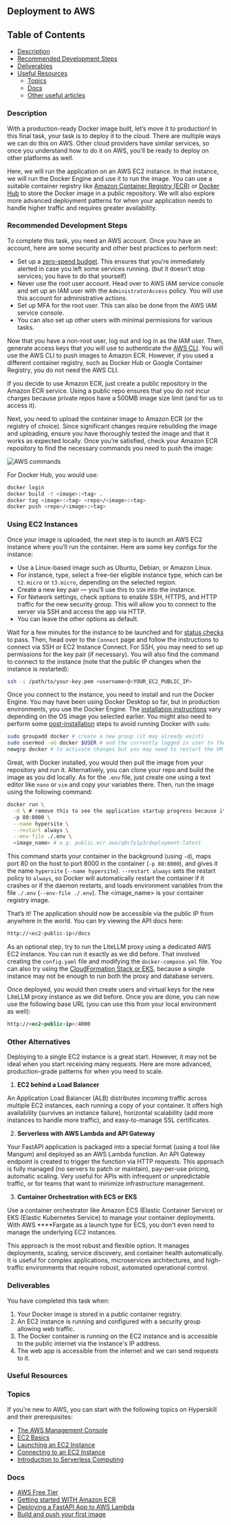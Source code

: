 ## **Deployment to AWS**

## **Table of Contents**

- [Description](#description)
- [Recommended Development Steps](#recommended-development-steps)
- [Deliverables](#deliverables)
- [Useful Resources](#useful-resources)
    - [Topics](#topics)
    - [Docs](#docs)
    - [Other useful articles](#other-useful-articles)

### **Description**

With a production-ready Docker image built, let’s move it to production! In this final task, your task is to deploy it to the cloud. There are multiple ways we can do this on AWS. Other cloud providers have similar services, so once you understand how to do it on AWS, you’ll be ready to deploy on other platforms as well.

Here, we will run the application on an AWS EC2 instance. In that instance, we will run the Docker Engine and use it to run the image. You can use a suitable container registry like [Amazon Container Registry (ECR)](https://aws.amazon.com/ecr/getting-started/) or [Docker Hub](https://hub.docker.com/)   to store the Docker image in a public repository. We will also explore more advanced deployment patterns for when your application needs to handle higher traffic and requires greater availability.

### **Recommended Development Steps**

To complete this task, you need an AWS account. Once you have an account, here are some security and other best practices to perform next:

- Set up a [zero-spend budget](https://docs.aws.amazon.com/cost-management/latest/userguide/budget-templates.html). This ensures that you’re immediately alerted in case you left some services running. (but it doesn’t stop services; you have to do that yourself)
- Never use the root user account. Head over to AWS IAM service console and set up an IAM user with the `AdministratorAccess` policy. You will use this account for administrative actions.
- Set up MFA for the root user. This can also be done from the AWS IAM service console.
- You can also set up other users with minimal permissions for various tasks.

Now that you have a non-root user, log out and log in as the IAM user. Then, generate access keys that you will use to authenticate the [AWS CLI](https://aws.amazon.com/cli/). You will use the AWS CLI to push images to Amazon ECR. However, if you used a different container registry, such as Docker Hub or Google Container Registry, you do not need the AWS CLI.

If you decide to use Amazon ECR, just create a public repository in the Amazon ECR service. Using a public repo ensures that you do not incur charges because private repos have a 500MB image size limit (and for us to access it).

Next, you need to upload the container image to Amazon ECR (or the registry of choice). Since significant changes require rebuilding the image and uploading, ensure you have thoroughly tested the image and that it works as expected locally. Once you’re satisfied, check your Amazon ECR repository to find the necessary commands you need to push the image:

![AWS commands](../images/AWS.png)

For Docker Hub, you would use:

```bash
docker login
docker build -t <image>:<tag> .
docker tag <image>:<tag> <repo>/<image>:<tag>
docker push <repo>/<image>:<tag>
```

### Using EC2 Instances

Once your image is uploaded, the next step is to launch an AWS EC2 instance where you’ll run the container. Here are some key configs for the instance:

- Use a Linux-based image such as Ubuntu, Debian, or Amazon Linux.
- For instance, type, select a free-tier eligible instance type, which can be `t2.micro` or `t3.micro`, depending on the selected region.
- Create a new key pair — you’ll use this to `SSH` into the instance.
- For Network settings, check options to enable SSH, HTTPS, and HTTP traffic for the new security group. This will allow you to connect to the server via SSH and access the app via HTTP.
- You can leave the other options as default.

Wait for a few minutes for the instance to be launched and for [status checks](https://docs.aws.amazon.com/AWSEC2/latest/UserGuide/monitoring-system-instance-status-check.html) to pass. Then, head over to the `Connect` page and follow the instructions to connect via SSH or EC2 Instance Connect. For SSH, you may need to set up permissions for the key pair (if necessary). You will also find the command to connect to the instance (note that the public IP changes when the instance is restarted):

```bash
ssh -i /path/to/your-key.pem <username>@<YOUR_EC2_PUBLIC_IP>
```

Once you connect to the instance, you need to install and run the Docker Engine. You may have been using Docker Desktop so far, but in production environments, you use the Docker Engine. The [installation instructions](https://docs.docker.com/engine/install/) vary depending on the OS image you selected earlier. You might also need to perform some [post-installation](https://docs.docker.com/engine/install/linux-postinstall/) steps to avoid running Docker with `sudo`:

```bash
sudo groupadd docker # create a new group (it may already exist)
sudo usermod -aG docker $USER # and the currently logged in user to the group
newgrp docker # to activate changes but you may need to restart the VM if you still can't run docker without sudo
```

Great, with Docker installed, you would then pull the image from your repository and run it. Alternatively, you can clone your repo and build the image as you did locally. As for the `.env` file, just create one using a text editor like `nano` or `vim` and copy your variables there. Then, run the image using the following command:

```bash
docker run \
  -d \ # remove this to see the application startup progress because it may take a while 
  -p 80:8000 \
  --name hypersite \
  --restart always \
  --env-file ./.env \
  <image_name> # e.g. public.ecr.aws/q9c7y1p3/deployment:latest
```

This command starts your container in the background (using `-d`), maps port 80 on the host to port 8000 in the container (`-p 80:8000`), and gives it the name `hypersite` (`--name hypersite`).  `--restart always` sets the restart policy to `always`, so Docker will automatically restart the container if it crashes or if the daemon restarts, and loads environment variables from the file `./.env` (`--env-file ./.env`). The <image_name> is your container registry image.

That’s it! The application should now be accessible via the public IP from anywhere in the world. You can try viewing the API docs here:

```bash
http://<ec2-public-ip>/docs
```

As an optional step, try to run the LiteLLM proxy using a dedicated AWS EC2 instance. You can run it exactly as we did before. That involved creating the `config.yaml` file and modifying the `docker-compose.yml` file. You can also try using the [CloudFormation Stack or EKS](https://docs.litellm.ai/docs/proxy/deploy#platform-specific-guide), because a single instance may not be enough to run both the proxy and database servers.

Once deployed, you would then create users and virtual keys for the new LiteLLM proxy instance as we did before. Once you are done, you can now use the following base URL (you can use this from your local environment as well):

```markdown
http://<ec2-public-ip>:4000
```

### Other Alternatives

Deploying to a single EC2 instance is a great start. However, it may not be ideal when you start receiving many requests. Here are more advanced, production-grade patterns for when you need to scale.

1. **EC2 behind a Load Balancer**

An Application Load Balancer (ALB) distributes incoming traffic across multiple EC2 instances, each running a copy of your container. It offers high availability (survives an instance failure), horizontal scalability (add more instances to handle more traffic), and easy-to-manage SSL certificates.

2. **Serverless with AWS Lambda and API Gateway**

Your FastAPI application is packaged into a special format (using a tool like Mangum) and deployed as an AWS Lambda function. An API Gateway endpoint is created to trigger the function via HTTP requests. This approach is fully managed (no servers to patch or maintain), pay-per-use pricing, automatic scaling. Very useful for APIs with infrequent or unpredictable traffic, or for teams that want to minimize infrastructure management.

3. **Container Orchestration with ECS or EKS**

Use a container orchestrator like   Amazon ECS   (Elastic Container Service) or   EKS   (Elastic Kubernetes Service) to manage your container deployments. With   AWS ****Fargate   as a launch type for ECS, you don't even need to manage the underlying EC2 instances.

This approach is the most robust and flexible option. It manages deployments, scaling, service discovery, and container health automatically. It is useful for complex applications, microservices architectures, and high-traffic environments that require robust, automated operational control.

### **Deliverables**

You have completed this task when:

1. Your Docker image is stored in a public container registry.
2. An EC2 instance is running and configured with a security group allowing web traffic.
3. The Docker container is running on the EC2 instance and is accessible to the public internet via the instance's IP address.
4. The web app is accessible from the internet and we can send requests to it.

### **Useful Resources**

### **Topics**
If you're new to AWS, you can start with the following topics on Hyperskill and their prerequisites:
- [The AWS Management Console](https://hyperskill.org/learn/step/39474)
- [EC2 Basics](https://hyperskill.org/learn/step/41843)
- [Launching an EC2 Instance](https://hyperskill.org/learn/step/45458)
- [Connecting to an EC2 Instance](https://hyperskill.org/learn/step/47674)
- [Introduction to Serverless Computing](https://hyperskill.org/learn/step/47673)
### **Docs**

- [AWS Free Tier](https://aws.amazon.com/free/)
- [Getting started WITH Amazon ECR](https://aws.amazon.com/ecr/getting-started/)
- [Deploying a FastAPI App to AWS Lambda](https://mangum.fastapiexpert.com/)
- [Build and push your first image](https://docs.docker.com/get-started/introduction/build-and-push-first-image/)